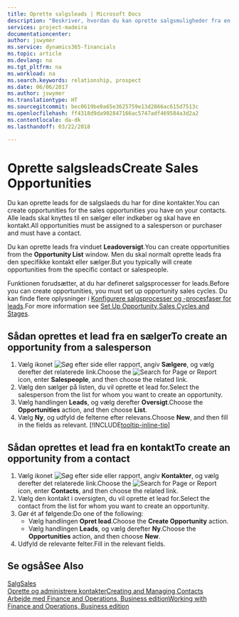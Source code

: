 ```yaml
---
title: Oprette salgsleads | Microsoft Docs
description: "Beskriver, hvordan du kan oprette salgsmuligheder fra en sælger eller kontakt i Finance and Operations, Business edition."
services: project-madeira
documentationcenter: 
author: jswymer
ms.service: dynamics365-financials
ms.topic: article
ms.devlang: na
ms.tgt_pltfrm: na
ms.workload: na
ms.search.keywords: relationship, prospect
ms.date: 06/06/2017
ms.author: jswymer
ms.translationtype: HT
ms.sourcegitcommit: bec0619be0a65e3625759e13d2866ac615d7513c
ms.openlocfilehash: ff4318d9da902847166ac5747adf469584a3d2a2
ms.contentlocale: da-dk
ms.lasthandoff: 03/22/2018

---
```

# <a name="create-sales-opportunities"></a><span data-ttu-id="11be0-103">Oprette salgsleads</span><span class="sxs-lookup"><span data-stu-id="11be0-103">Create Sales Opportunities</span></span>
<span data-ttu-id="11be0-104">Du kan oprette leads for de salgslaeds du har for dine kontakter.</span><span class="sxs-lookup"><span data-stu-id="11be0-104">You can create opportunities for the sales opportunities you have on your contacts.</span></span> <span data-ttu-id="11be0-105">Alle leads skal knyttes til en sælger eller indkøber og skal have en kontakt.</span><span class="sxs-lookup"><span data-stu-id="11be0-105">All opportunities must be assigned to a salesperson or purchaser and must have a contact.</span></span>

<span data-ttu-id="11be0-106">Du kan oprette leads fra vinduet **Leadoversigt**.</span><span class="sxs-lookup"><span data-stu-id="11be0-106">You can create opportunities from the **Opportunity List** window.</span></span> <span data-ttu-id="11be0-107">Men du skal normalt oprette leads fra den specifikke kontakt eller sælger.</span><span class="sxs-lookup"><span data-stu-id="11be0-107">But you typically will create opportunities from the specific contact or salespeople.</span></span>

<span data-ttu-id="11be0-108">Funktionen forudsætter, at du har defineret salgsprocesser for leads.</span><span class="sxs-lookup"><span data-stu-id="11be0-108">Before you can create opportunities, you must set up opportunity sales cycles.</span></span> <span data-ttu-id="11be0-109">Du kan finde flere oplysninger i [Konfigurere salgsprocesser og -procesfaser for leads](marketing-how-setup-opportunity-sales-cycles-stages.md).</span><span class="sxs-lookup"><span data-stu-id="11be0-109">For more information see [Set Up Opportunity Sales Cycles and Stages](marketing-how-setup-opportunity-sales-cycles-stages.md).</span></span>

## <a name="to-create-an-opportunity-from-a-salesperson"></a><span data-ttu-id="11be0-110">Sådan oprettes et lead fra en sælger</span><span class="sxs-lookup"><span data-stu-id="11be0-110">To create an opportunity from a salesperson</span></span>
1. <span data-ttu-id="11be0-111">Vælg ikonet ![Søg efter side eller rapport](media/ui-search/search_small.png "Ikonet Søg efter side eller rapport"), angiv **Sælgere**, og vælg derefter det relaterede link.</span><span class="sxs-lookup"><span data-stu-id="11be0-111">Choose the ![Search for Page or Report](media/ui-search/search_small.png "Search for Page or Report icon") icon, enter **Salespeople**, and then choose the related link.</span></span>
2. <span data-ttu-id="11be0-112">Vælg den sælger på listen, du vil oprette et lead for.</span><span class="sxs-lookup"><span data-stu-id="11be0-112">Select the salesperson from the list for whom you want to create an opportunity.</span></span>
3. <span data-ttu-id="11be0-113">Vælg handlingen **Leads**, og vælg derefter **Oversigt**.</span><span class="sxs-lookup"><span data-stu-id="11be0-113">Choose the **Opportunities** action, and then choose **List**.</span></span>
4. <span data-ttu-id="11be0-114">Vælg **Ny**, og udfyld de felterne efter relevans.</span><span class="sxs-lookup"><span data-stu-id="11be0-114">Choose **New**, and then fill in the fields as relevant.</span></span> [!INCLUDE[tooltip-inline-tip](includes/tooltip-inline-tip_md.md)]  



## <a name="to-create-an-opportunity-from-a-contact"></a><span data-ttu-id="11be0-115">Sådan oprettes et lead fra en kontakt</span><span class="sxs-lookup"><span data-stu-id="11be0-115">To create an opportunity from a contact</span></span>
1. <span data-ttu-id="11be0-116">Vælg ikonet ![Søg efter side eller rapport](media/ui-search/search_small.png "Ikonet Søg efter side eller rapport"), angiv **Kontakter**, og vælg derefter det relaterede link.</span><span class="sxs-lookup"><span data-stu-id="11be0-116">Choose the ![Search for Page or Report](media/ui-search/search_small.png "Search for Page or Report icon") icon, enter **Contacts**, and then choose the related link.</span></span>
2. <span data-ttu-id="11be0-117">Vælg den kontakt i oversigten, du vil oprette et lead for.</span><span class="sxs-lookup"><span data-stu-id="11be0-117">Select the contact from the list for whom you want to create an opportunity.</span></span>
3. <span data-ttu-id="11be0-118">Gør ét af følgende:</span><span class="sxs-lookup"><span data-stu-id="11be0-118">Do one of the following:</span></span>
   * <span data-ttu-id="11be0-119">Vælg handlingen **Opret lead**.</span><span class="sxs-lookup"><span data-stu-id="11be0-119">Choose the **Create Opportunity** action.</span></span>
   * <span data-ttu-id="11be0-120">Vælg handlingen **Leads**, og vælg derefter **Ny**.</span><span class="sxs-lookup"><span data-stu-id="11be0-120">Choose the  **Opportunities** action, and then choose **New**.</span></span>
4. <span data-ttu-id="11be0-121">Udfyld de relevante felter.</span><span class="sxs-lookup"><span data-stu-id="11be0-121">Fill in the relevant fields.</span></span>

## <a name="see-also"></a><span data-ttu-id="11be0-122">Se også</span><span class="sxs-lookup"><span data-stu-id="11be0-122">See Also</span></span>
[<span data-ttu-id="11be0-123">Salg</span><span class="sxs-lookup"><span data-stu-id="11be0-123">Sales</span></span>](sales-manage-sales.md)  
[<span data-ttu-id="11be0-124">Oprette og administrere kontakter</span><span class="sxs-lookup"><span data-stu-id="11be0-124">Creating and Managing Contacts</span></span>](marketing-contacts.md)  
[<span data-ttu-id="11be0-125">Arbejde med Finance and Operations, Business edition</span><span class="sxs-lookup"><span data-stu-id="11be0-125">Working with Finance and Operations, Business edition</span></span>](ui-work-product.md)

